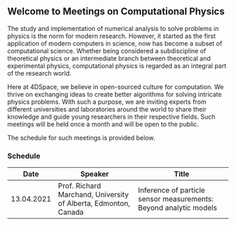 ## Welcome to Meetings on Computational Physics

The study and implementation of numerical analysis to solve problems in physics is the norm for modern research. However, it started as the first application of modern computers in science, now has become a subset of computational science. Whether being considered a subdiscipline of theoretical physics or an intermediate branch between theoretical and experimental physics, computational physics is regarded as an integral part of the research world.

Here at 4DSpace, we believe in open-sourced culture for computation. We thrive on exchanging ideas to create better algorithms for solving intricate physics problems. With such a purpose, we are inviting experts from different universities and laboratories around the world to share their knowledge and guide young researchers in their respective fields. Such meetings will be held once a month and will be open to the public. 

The schedule for such meetings is provided below.

### Schedule
Date         | Speaker      | Title      
------------|------------- |-------------
13.04.2021  | Prof. Richard Marchand, University of Alberta, Edmonton, Canada | Inference of particle sensor measurements: Beyond analytic models




